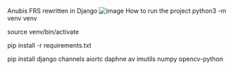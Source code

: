 Anubis FRS rewritten in Django
![image](https://github.com/user-attachments/assets/d6355d80-8f51-4174-abcc-6fdf39202eb1)
How to run the project
python3 -m venv venv


source venv/bin/activate

 
 pip install -r requirements.txt
 
 

 pip install django channels aiortc daphne av imutils numpy opencv-python

